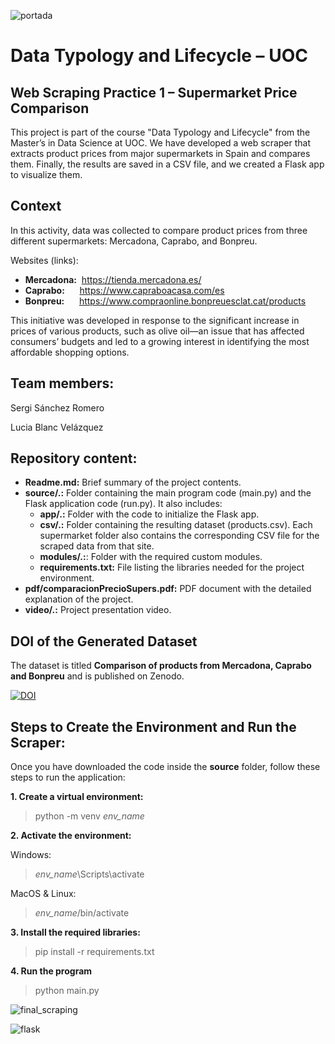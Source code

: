 ![portada](https://github.com/ssanchezromer/supers/assets/122234525/733c8c9a-ae1b-4a96-8dc3-00fc427a6b49)

# Data Typology and Lifecycle – UOC
## Web Scraping Practice 1 – Supermarket Price Comparison

This project is part of the course "Data Typology and Lifecycle" from the Master’s in Data Science at UOC.
We have developed a web scraper that extracts product prices from major supermarkets in Spain and compares them. Finally, the results are saved in a CSV file, and we created a Flask app to visualize them.

## Context
In this activity, data was collected to compare product prices from three different supermarkets: Mercadona, Caprabo, and Bonpreu.

Websites (links):
<ul>
<li><strong>Mercadona:</strong>&nbsp;&nbsp;<a href="https://tienda.mercadona.es/" target="_blank">https://tienda.mercadona.es/</a></li>
<li><strong>Caprabo:</strong>&nbsp;&nbsp;&nbsp;&nbsp;&nbsp;&nbsp;<a href="https://www.capraboacasa.com/es" target="_blank">https://www.capraboacasa.com/es</a></li>
<li><strong>Bonpreu:</strong>&nbsp;&nbsp;&nbsp;&nbsp;&nbsp;&nbsp;<a href="https://www.compraonline.bonpreuesclat.cat/products" target="_blank">https://www.compraonline.bonpreuesclat.cat/products</a></li>
</ul>

This initiative was developed in response to the significant increase in prices of various products, such as olive oil—an issue that has affected consumers’ budgets and led to a growing interest in identifying the most affordable shopping options.

## Team members:

Sergi Sánchez Romero

Lucia Blanc Velázquez


## Repository content:

- **Readme.md:** Brief summary of the project contents.
- **source/.:** Folder containing the main program code (main.py) and the Flask application code (run.py). It also includes:
  - **app/.:** Folder with the code to initialize the Flask app.
  - **csv/.:** Folder containing the resulting dataset (products.csv). Each supermarket folder also contains the corresponding CSV file for the scraped data from that site.
  - **modules/.:**: Folder with the required custom modules.
  - **requirements.txt:** File listing the libraries needed for the project environment.
- **pdf/comparacionPrecioSupers.pdf:** PDF document with the detailed explanation of the project.
- **video/.:** Project presentation video.
  



## DOI of the Generated Dataset
The dataset is titled **Comparison of products from Mercadona, Caprabo and Bonpreu** and is published on Zenodo.

[![DOI](https://zenodo.org/badge/DOI/10.5281/zenodo.10086087.svg)](https://doi.org/10.5281/zenodo.10086087)

## Steps to Create the Environment and Run the Scraper:

Once you have downloaded the code inside the **source** folder, follow these steps to run the application:

**1. Create a virtual environment:**

> python -m venv *env_name*

**2.  Activate the environment:**

  Windows:

> *env_name*\Scripts\activate

  MacOS & Linux:

> *env_name*/bin/activate

**3. Install the required libraries:**

> pip install -r requirements.txt

**4. Run the program**

> python main.py

![final_scraping](https://github.com/ssanchezromer/supers/assets/122234525/40c6681f-5853-467b-91d7-b98e0dbb9099)


![flask](https://github.com/ssanchezromer/supers/assets/122234525/63138454-be59-43ef-a938-3da1735e7176)

